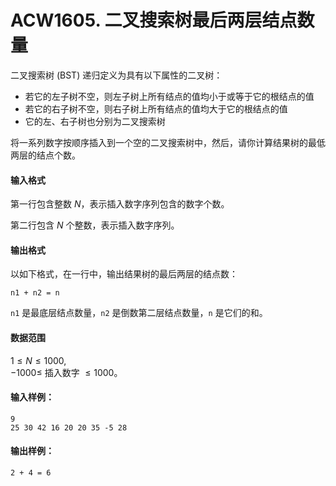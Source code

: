 # ACW1605. 二叉搜索树最后两层结点数量

二叉搜索树 (BST) 递归定义为具有以下属性的二叉树：

- 若它的左子树不空，则左子树上所有结点的值均小于或等于它的根结点的值
- 若它的右子树不空，则右子树上所有结点的值均大于它的根结点的值
- 它的左、右子树也分别为二叉搜索树

<!-- -->

将一系列数字按顺序插入到一个空的二叉搜索树中，然后，请你计算结果树的最低两层的结点个数。

#### 输入格式

第一行包含整数 $N$，表示插入数字序列包含的数字个数。

第二行包含 $N$ 个整数，表示插入数字序列。

#### 输出格式

以如下格式，在一行中，输出结果树的最后两层的结点数：

```
n1 + n2 = n
```

`n1` 是最底层结点数量，`n2` 是倒数第二层结点数量，`n` 是它们的和。

#### 数据范围

$1 \le N \le 1000$,  
$-1000 \le$ 插入数字 $\le 1000$。

#### 输入样例：

```
9
25 30 42 16 20 20 35 -5 28
```

#### 输出样例：

```
2 + 4 = 6
```

